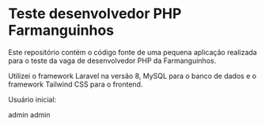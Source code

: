 # Teste desenvolvedor PHP Farmanguinhos

Este repositório contém o código fonte de uma pequena aplicação realizada para o teste da vaga de desenvolvedor PHP da Farmanguinhos.

Utilizei o framework Laravel na versão 8, MySQL para o banco de dados e o framework Tailwind CSS para o frontend.

Usuário inicial:

admin
admin

